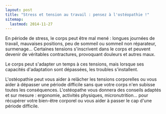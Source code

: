 ```yaml
---
layout: post
title: "Stress et tension au travail : pensez à l'ostéopathie !"
sitemap:
  lastmod: 2014-11-27
---
```


En période de stress, le corps peut être mal mené : longues journées de travail, mauvaises positions, peu de sommeil ou sommeil non réparateur, surmenage...
Certaines tensions s'inscrivent dans le corps et peuvent devenir de véritables contractures, provoquant douleurs et autres maux.

Le corps peut s'adapter un temps à ces tensions, mais lorsque ses capacités d'adaptation sont dépassées, les troubles s'installent.

L'ostéopathie peut vous aider à relâcher les tensions corporelles ou vous aider à dépasser une période difficile sans que votre corps n'en subisse toutes les conséquences.
L'ostéopathe vous donnera des conseils adaptés et sur mesure : ergonomie, activités physiques, micronutrition...
pour récupérer votre bien-être corporel ou vous aider à passer le cap d'une période difficile.
